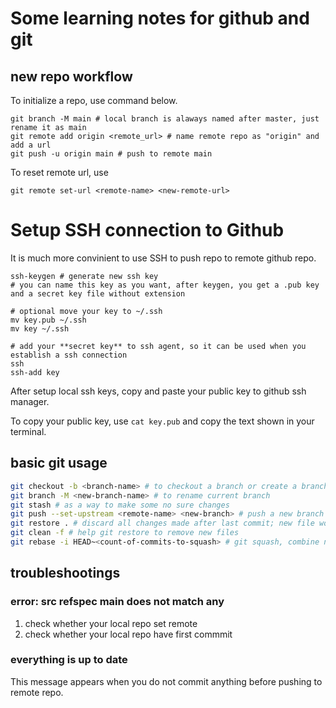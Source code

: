 # Some learning notes for github and git

## new repo workflow

To initialize a repo, use command below.

```shell
git branch -M main # local branch is alaways named after master, just rename it as main
git remote add origin <remote_url> # name remote repo as "origin" and add a url
git push -u origin main # push to remote main 
```

To reset remote url, use

```shell
git remote set-url <remote-name> <new-remote-url>
```

# Setup SSH connection to Github

It is much more convinient to use SSH to push repo to remote github repo.

```shell
ssh-keygen # generate new ssh key
# you can name this key as you want, after keygen, you get a .pub key and a secret key file without extension

# optional move your key to ~/.ssh
mv key.pub ~/.ssh 
mv key ~/.ssh 

# add your **secret key** to ssh agent, so it can be used when you establish a ssh connection
ssh 
ssh-add key 

```

After setup local ssh keys, copy and paste your public key to github ssh manager.

To copy your public key, use `cat key.pub` and copy the text shown in your terminal.

## basic git usage

```bash
git checkout -b <branch-name> # to checkout a branch or create a branch
git branch -M <new-branch-name> # to rename current branch
git stash # as a way to make some no sure changes
git push --set-upstream <remote-name> <new-branch> # push a new branch to remote
git restore . # discard all changes made after last commit; new file won't be removed
git clean -f # help git restore to remove new files
git rebase -i HEAD~<count-of-commits-to-squash> # git squash, combine n commits into one commit, follow the instructions of interactive mode(-i option)
```

## troubleshootings

### error: src refspec main does not match any

1. check whether your local repo set remote
2. check whether your local repo have first commmit

### everything is up to date

This message appears when you do not commit anything before pushing to remote repo.
